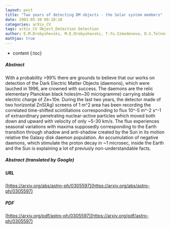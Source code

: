 ```yaml
---
layout: post
title: "Two years of detecting DM objects - the Solar system members"
date: 2003-05-30 09:10:10
categories: arXiv_CV
tags: arXiv_CV Object_Detection Detection
author: E.M.Drobyshevski, M.E.Drobyshevski, T.Yu.Izmodenova, D.S.Telnov
mathjax: true
---
```


* content
{:toc}

##### Abstract
With a probability >99% there are grounds to believe that our works on detection of the Dark Electric Matter Objects (daemons), which were lauched in 1996, are crowned with success. The daemons are the relic elementary Planckian black holes(m~30 microgramme) carrying stable electric charge of Ze=10e. During the last two years, the detector made of two horizontal ZnS(Ag) screens of 1 m^2 area has been recording the correlated time-shifted scintillations corresponding to flux 10^-5 m^-2 s^-1 of extraordinary penetrating nuclear-active particles which moved both down and upward with velocity of only \~5-30 km/s. The flux experiences seasonal variations with maxima supposedly corresponding to the Earth transition through shadow and anti-shadow created by the Sun in its motion relative the Galaxy disk daemon population. An accumulation of negative daemons, which stimulate the proton decay in ~1 microsec, inside the Earth and the Sun is explaining a lot of previusly non-understandable facts.

##### Abstract (translated by Google)


##### URL
[https://arxiv.org/abs/astro-ph/0305597](https://arxiv.org/abs/astro-ph/0305597)

##### PDF
[https://arxiv.org/pdf/astro-ph/0305597](https://arxiv.org/pdf/astro-ph/0305597)

